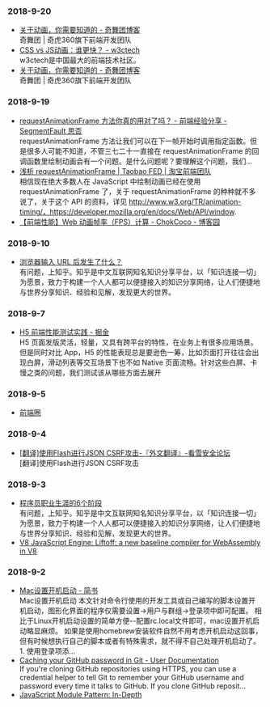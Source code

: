 ### 2018-9-20 <br/>
+ [关于动画，你需要知道的 - 奇舞团博客](https://75team.com/post/animations-you-should-know.html) <br/>
    奇舞团 | 奇虎360旗下前端开发团队 <br/>
+ [CSS vs JS动画：谁更快？ - w3ctech](https://www.w3ctech.com/topic/1401) <br/>
    w3ctech是中国最大的前端技术社区。 <br/>
+ [关于动画，你需要知道的 - 奇舞团博客](https://75team.com/post/animations-you-should-know.html) <br/>
    奇舞团 | 奇虎360旗下前端开发团队 <br/>
### 2018-9-19 <br/>
+ [requestAnimationFrame 方法你真的用对了吗？ - 前端经验分享 - SegmentFault 思否](https://segmentfault.com/a/1190000010229232) <br/>
    requestAnimationFrame 方法让我们可以在下一帧开始时调用指定函数。但是很多人可能不知道，不管三七二十一直接在 requestAnimationFrame 的回调函数里绘制动画会有一个问题。是什么问题呢？要理解这个问题，我们... <br/>
+ [浅析 requestAnimationFrame | Taobao FED | 淘宝前端团队](http://taobaofed.org/blog/2017/03/02/thinking-in-request-animation-frame/) <br/>
    相信现在绝大多数人在 JavaScript 中绘制动画已经在使用 requestAnimationFrame 了，关于 requestAnimationFrame 的种种就不多说了，关于这个 API 的资料，详见 http://www.w3.org/TR/animation-timing/，https://developer.mozilla.org/en/docs/Web/API/window. <br/>
+ [【前端性能】Web 动画帧率（FPS）计算 - ChokCoco - 博客园](https://www.cnblogs.com/coco1s/p/8029582.html) <br/>
### 2018-9-10 <br/>
+ [浏览器输入 URL 后发生了什么？](https://zhuanlan.zhihu.com/p/43369093) <br/>
    有问题，上知乎。知乎是中文互联网知名知识分享平台，以「知识连接一切」为愿景，致力于构建一个人人都可以便捷接入的知识分享网络，让人们便捷地与世界分享知识、经验和见解，发现更大的世界。 <br/>
### 2018-9-7 <br/>
+ [H5 前端性能测试实践 - 掘金](https://juejin.im/post/5b83a4b26fb9a019f50ca542) <br/>
    H5 页面发版灵活，轻量，又具有跨平台的特性，在业务上有很多应用场景。但是同时对比 App，H5 的性能表现总是要逊色一筹，比如页面打开往往会出现白屏，滑动列表等交互场景下也不如 Native 页面流畅。针对这些白屏、卡慢之类的问题，我们测试该从哪些方面去展开 <br/>
### 2018-9-5 <br/>
+ [前端圈](https://mp.weixin.qq.com/s/87OYpou4ynpvYlcExEO40w) <br/>
### 2018-9-4 <br/>
+ [[翻译]使用Flash进行JSON CSRF攻击-『外文翻译』-看雪安全论坛](https://bbs.pediy.com/thread-221693.htm) <br/>
    [翻译]使用Flash进行JSON CSRF攻击 <br/>
### 2018-9-3 <br/>
+ [程序员职业生涯的6个阶段](https://zhuanlan.zhihu.com/p/43597829) <br/>
    有问题，上知乎。知乎是中文互联网知名知识分享平台，以「知识连接一切」为愿景，致力于构建一个人人都可以便捷接入的知识分享网络，让人们便捷地与世界分享知识、经验和见解，发现更大的世界。 <br/>
+ [V8 JavaScript Engine: Liftoff: a new baseline compiler for WebAssembly in V8](https://v8project.blogspot.com/2018/08/liftoff.html) <br/>
### 2018-9-2 <br/>
+ [Mac设置开机启动 - 简书](https://www.jianshu.com/p/49dabd8ec9bb) <br/>
    Mac设置开机启动 本文针对命令行使用的开发工具或自己编写的脚本设置开机启动，图形化界面的程序仅需要设置->用户与群组->登录项中即可配置。 相比于Linux开机启动设置的简单方便--配置rc.local文件即可，mac设置开机启动略显麻烦。 如果是使用homebrew安装软件自然不用考虑开机启动这回事，但有时候想执行自己的脚本或者有特殊需求，就不得不自己处理开机启动了。 1. 使用登录项添... <br/>
+ [Caching your GitHub password in Git - User Documentation](https://help.github.com/articles/caching-your-github-password-in-git/#platform-linux) <br/>
     If you're cloning GitHub repositories using HTTPS, you can use a credential helper to tell Git to remember your GitHub username and password every time it talks to GitHub.  If you clone GitHub reposit… <br/>
+ [JavaScript Module Pattern: In-Depth](http://www.adequatelygood.com/JavaScript-Module-Pattern-In-Depth.html) <br/>